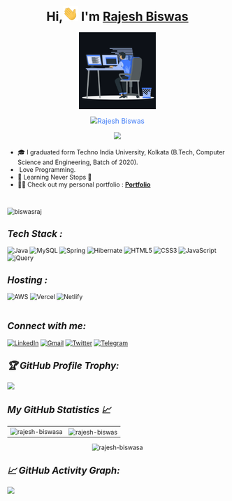 <h1 align="center"> Hi,<img style="width: 35px;" src="https://raw.githubusercontent.com/ABSphreak/ABSphreak/master/gifs/Hi.gif" alt=""> I'm <a href="https://www.linkedin.com/in/rajesh-biswasa/" target="_blank"> Rajesh Biswas </a></h1>
<!-- <h3 align="center"> <img src="https://readme-typing-svg.herokuapp.com?color=00FFFF&lines=Java+Backend+Developer+%3A)" /> </h3> -->

<p align="center"><img src="animation.gif" width="35%"></p>
<div style=" font-size: medium; color: #447ff7" align=center>

  <img src="https://readme-typing-svg.herokuapp.com?font=Kaushan+Script&size=40&duration=3500&color=447FF7&background=FFFFFF00&center=true&vCenter=true&width=650&height=55&lines=I+am+a+Software+Developer+%F0%9F%A7%91%F0%9F%8F%BB%E2%80%8D%F0%9F%92%BB;Java+Backend+Developer+%E2%9A%99%EF%B8%8F" alt="Rajesh Biswas" width="650" height="55">

<p  align="center">
<img src="https://user-images.githubusercontent.com/73097560/115834477-dbab4500-a447-11eb-908a-139a6edaec5c.gif">   
 </div>

- 🎓 I graduated form Techno India University, Kolkata (B.Tech, Computer Science and Engineering, Batch of 2020).
-  <img width="16" src="https://about.gitlab.com/images/blogimages/GitLab-Dev.png" alt="" /> Love Programming.
-  🌱 Learning Never Stops 🚀
- 👨‍💻 Check out my personal portfolio : **<a href="https://rajesh-biswasa.github.io/" target="_blank">Portfolio</a>**

<br>
<p align="left"> <img src="https://komarev.com/ghpvc/?username=rajesh-biswasa&label=Profile%20views&color=0e75b6&style=flat" alt="biswasraj" /> </p>


<!-- <h3 align="left"><i>Web Tech Stack :</i></h3> -->
<h2 align="left"><i>Tech Stack :</i></h2>
<div align="left">
<!-- <img alt="Java" src="https://img.shields.io/badge/java-%23ED8B00.svg?style=for-the-badge&logo=java&logoColor=white"/> -->
<img alt="Java" src="https://img.shields.io/badge/java-f89820.svg?style=for-the-badge&logo=java&logoColor=white"/>
<img alt="MySQL" src="https://img.shields.io/badge/MySql-00758f?style=for-the-badge&logo=mysql&logoColor=white"/>
<img alt="Spring" src="https://img.shields.io/badge/spring-%f6b9ad.svg?style=for-the-badge&logo=spring&logoColor=white"/>
<img alt="Hibernate" src="https://img.shields.io/badge/Hibernate-716a47.svg?style=for-the-badge&logo=hibernate&logoColor=white"/>
<img alt="HTML5" src="https://img.shields.io/badge/html5-%23E34F26.svg?style=for-the-badge&logo=html5&logoColor=white"/>
<img alt="CSS3" src="https://img.shields.io/badge/css3-%231572B6.svg?style=for-the-badge&logo=css3&logoColor=white"/> 
<img alt="JavaScript" src="https://img.shields.io/badge/javascript-%23323330.svg?style=for-the-badge&logo=javascript&logoColor=%23F7DF1E"/>
<img alt="jQuery" src="https://img.shields.io/badge/jquery-%230769AD.svg?style=for-the-badge&logo=jquery&logoColor=white"/> 
</div>



<!-- <h3 align="left">Hosting :</h3> -->
<h2 align="left"><i>Hosting :</i></h2>
<div align="left">
  <img alt="AWS" src="https://img.shields.io/badge/Amazon_AWS-FF9900?style=for-the-badge&logo=amazonaws&logoColor=white"/>
  <img alt="Vercel" src="https://img.shields.io/badge/Vercel-000000?style=for-the-badge&logo=vercel&logoColor=white"/>
  <img alt="Netlify" src="https://img.shields.io/badge/Netlify-00C7B7?style=for-the-badge&logo=netlify&logoColor=white"/>
</div><br/>


<!-- <h3 align="left">Connect with me:</h3> -->
<h2 align="left"><i>Connect with me:</i></h2>
<div align="left">
  <a href="https://www.linkedin.com/in/rajesh-biswasa/"><img alt="LinkedIn" src="https://img.shields.io/badge/linkedin-%230077B5.svg?style=for-the-badge&logo=linkedin&logoColor=white"/></a>
  <a href="mailto:rajeshbiswasa@gmail.com"><img alt="Gmail" src="https://img.shields.io/badge/Gmail-D14836?style=for-the-badge&logo=gmail&logoColor=white"/></a>
   <a href="https://twitter.com/r_ajeshbiswas"><img alt="Twitter" src="https://img.shields.io/badge/Twitter-1DA1F2?style=for-the-badge&logo=twitter&logoColor=white"/></a>
  <a href="https://t.me/r_ajeshbiswas"><img alt="Telegram" src="https://img.shields.io/badge/Telegram-2CA5E0?style=for-the-badge&logo=telegram&logoColor=white" /></a>
</div>

<!-- Profile Trophy -->
<h2 align="left"><i>🏆 GitHub Profile Trophy:</i></h2>
<a href="https://github.com/ryo-ma/github-profile-trophy">
  <img width=800 src="https://github-profile-trophy.vercel.app/?username=rajesh-biswasa&column=8&theme=darkhub&no-frame=true&no-bg=true"/>
</a>

<h2 align="left"><i>My GitHub Statistics 📈</i></h2>

<table>
  <tr>
    <td><img src="https://github-readme-stats.vercel.app/api?username=rajesh-biswasa&show_icons=true&theme=dark&locale=en" alt="rajesh-biswasa" /></td>
    <td><img align="center" src="https://github-readme-streak-stats.herokuapp.com/?user=rajesh-biswasa&theme=dark" alt="rajesh-biswas" /></td>
  
  </tr>
</table>

<div align="center">
  <img src="https://github-readme-stats.vercel.app/api/top-langs?username=rajesh-biswasa&show_icons=true&theme=dark&locale=en&layout=compact" alt="rajesh-biswasa" />
  </div>
<!--   GitHub stats graph -->
<h2 align="left"><i>📈 GitHub Activity Graph:</i></h2>
   <img src="https://activity-graph.herokuapp.com/graph?username=rajesh-biswasa&theme=github" />

